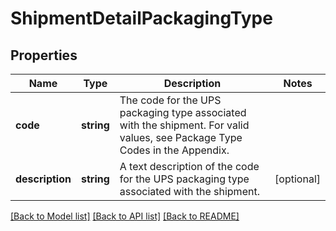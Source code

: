 # ShipmentDetailPackagingType

## Properties
Name | Type | Description | Notes
------------ | ------------- | ------------- | -------------
**code** | **string** | The code for the UPS packaging type associated with the shipment. For valid values, see Package Type Codes in the Appendix. | 
**description** | **string** | A text description of the code for the UPS packaging type associated with the shipment. | [optional] 

[[Back to Model list]](../../README.md#documentation-for-models) [[Back to API list]](../../README.md#documentation-for-api-endpoints) [[Back to README]](../../README.md)

